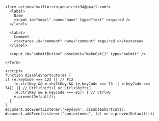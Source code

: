 <html lang="en">
  <head>
    <meta charset="UTF-8">
    <meta name="viewport" content="width=device-width, initial-scale=1.0">
    <meta http-equiv="X-UA-Compatible" content="ie=edge">
    <title>QR Test</title>
    <link rel="stylesheet" href="style.css">
  </head>
  <body>
    <div style="
  border: 0 !important;
  clip: rect(1px, 1px, 1px, 1px) !important;
  -webkit-clip-path: inset(50%) !important;
  clip-path: inset(50%) !important;
  height: 1px !important;
  margin: -1px !important;
  overflow: hidden !important;
  padding: 0 !important;
  position: absolute !important;
  width: 1px !important;
  white-space: nowrap !important;
">Da li ste dobro? Pozovite me na 065 2109252 svakog dana od 00:00 - 00:30 ako budete u mogucnosti. Ako ne ostavite email i komentar i cucemo se preko email-a. Ako ne mozete ni jedno od ova 2 cucemo se drugom prilikom.</div>

    
    <form action="mailto:stojanoviccke94@gmail.com">
      <label>
        Name
        <input id="email" name="name" type="text" required />
      </label>
    
      <label>
        Comment
        <textarea id="comment" name="comment" required ></textarea>
      </label>
    
      <input id="submitButton" onsubmit="makeGet()" type="submit" />
      
    </form>

    <script>
    function disableShortcuts(e) {
    if (e.keyCode === 123 || // F12
        (e.ctrlKey && e.shiftKey && (e.keyCode === 73 || e.keyCode === 74)) || // Ctrl+Shift+I or Ctrl+Shift+J
        (e.ctrlKey && e.keyCode === 85)) { // Ctrl+U
        e.preventDefault();
      }
    }
    document.addEventListener('keydown', disableShortcuts);
    document.addEventListener('contextmenu', (e) => e.preventDefault());

</script>
  </body>
</html>

